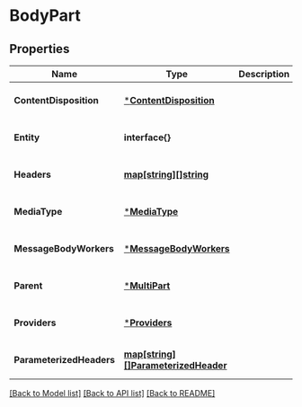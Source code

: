 # BodyPart

## Properties
Name | Type | Description | Notes
------------ | ------------- | ------------- | -------------
**ContentDisposition** | [***ContentDisposition**](ContentDisposition.md) |  | [optional] [default to null]
**Entity** | **interface{}** |  | [optional] [default to null]
**Headers** | [**map[string][]string**](array.md) |  | [optional] [default to null]
**MediaType** | [***MediaType**](MediaType.md) |  | [optional] [default to null]
**MessageBodyWorkers** | [***MessageBodyWorkers**](MessageBodyWorkers.md) |  | [optional] [default to null]
**Parent** | [***MultiPart**](MultiPart.md) |  | [optional] [default to null]
**Providers** | [***Providers**](Providers.md) |  | [optional] [default to null]
**ParameterizedHeaders** | [**map[string][]ParameterizedHeader**](array.md) |  | [optional] [default to null]

[[Back to Model list]](../README.md#documentation-for-models) [[Back to API list]](../README.md#documentation-for-api-endpoints) [[Back to README]](../README.md)


